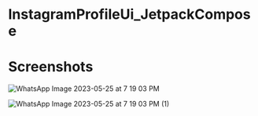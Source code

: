 # InstagramProfileUi_JetpackCompose
# Screenshots
![WhatsApp Image 2023-05-25 at 7 19 03 PM](https://github.com/YousefZzaki/InstagramProfileUi_JetpackCompose/assets/122797180/d0eda2b8-3d5e-4e08-a7f2-753df41f6f3d)

![WhatsApp Image 2023-05-25 at 7 19 03 PM (1)](https://github.com/YousefZzaki/InstagramProfileUi_JetpackCompose/assets/122797180/c9090cc3-7a3b-4bff-a11f-9e29715e625c)
